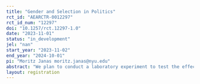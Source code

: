 ```yaml
---
title: "Gender and Selection in Politics"
rct_id: "AEARCTR-0012297"
rct_id_num: "12297"
doi: "10.1257/rct.12297-1.0"
date: "2023-11-01"
status: "in_development"
jel: "nan"
start_year: "2023-11-02"
end_year: "2024-10-01"
pi: "Moritz Janas moritz.janas@nyu.edu"
abstract: "We plan to conduct a laboratory experiment to test the effect of the gender distribution on selection into cheap-talk environments. This document pre-registers the experimental design, the hypotheses as well as the sample size."
layout: registration
---
```


